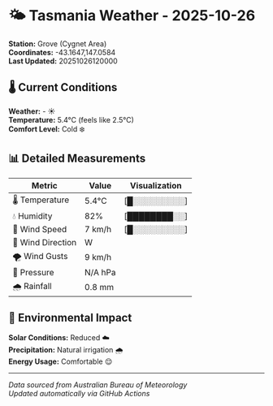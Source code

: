 # 🌤️ Tasmania Weather - 2025-10-26

**Station:** Grove (Cygnet Area)  
**Coordinates:** -43.1647,147.0584  
**Last Updated:** 20251026120000

## 🌡️ Current Conditions

**Weather:** - ☀️  
**Temperature:** 5.4°C (feels like 2.5°C)  
**Comfort Level:** Cold ❄️

## 📊 Detailed Measurements

| Metric | Value | Visualization |
|--------|-------|---------------|
| 🌡️ Temperature | 5.4°C | [█░░░░░░░░░] |
| 💧 Humidity | 82% | [████████░░] |
| 💨 Wind Speed | 7 km/h | [█░░░░░░░░░] |
| 🧭 Wind Direction | W | |
| 🌪️ Wind Gusts | 9 km/h | |
| 🔽 Pressure | N/A hPa | |
| 🌧️ Rainfall | 0.8 mm | |

## 🌱 Environmental Impact

**Solar Conditions:** Reduced ☁️  
**Precipitation:** Natural irrigation 🌧️  
**Energy Usage:** Comfortable 😌

---
*Data sourced from Australian Bureau of Meteorology*  
*Updated automatically via GitHub Actions*
